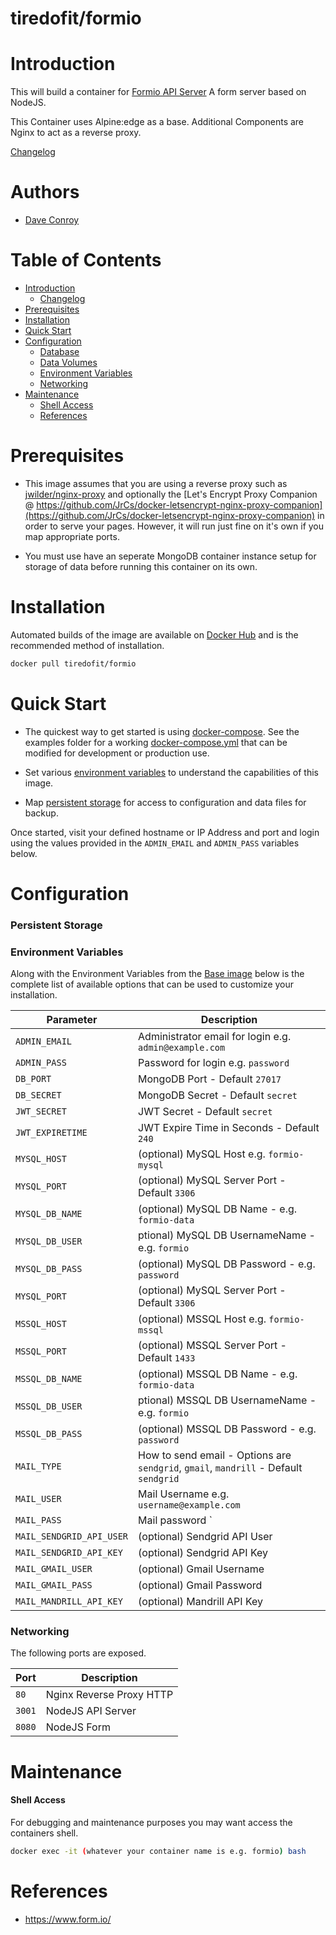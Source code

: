 # tiredofit/formio

# Introduction

This will build a container for [Formio API Server](https://www.form.io/) A form server based on NodeJS.

This Container uses Alpine:edge as a base.
Additional Components are Nginx to act as a reverse proxy.


[Changelog](CHANGELOG.md)

# Authors

- [Dave Conroy](https://github.com/tiredofit)

# Table of Contents

- [Introduction](#introduction)
    - [Changelog](CHANGELOG.md)
- [Prerequisites](#prerequisites)
- [Installation](#installation)
- [Quick Start](#quick-start)
- [Configuration](#configuration)
    - [Database](#database)
    - [Data Volumes](#data-volumes)
    - [Environment Variables](#environmentvariables)   
    - [Networking](#networking)
- [Maintenance](#maintenance)
    - [Shell Access](#shell-access)
   - [References](#references)

# Prerequisites
 
 - This image assumes that you are using a reverse proxy such as [jwilder/nginx-proxy](https://github.com/jwilder/nginx-proxy) and 
optionally the [Let's Encrypt Proxy Companion @ 
https://github.com/JrCs/docker-letsencrypt-nginx-proxy-companion](https://github.com/JrCs/docker-letsencrypt-nginx-proxy-companion) in 
order to serve your pages. However, it will run just fine on it's own if you map appropriate ports.

 - You must use have an seperate MongoDB container instance setup for storage of data before running this container on its own.

# Installation

Automated builds of the image are available on [Docker Hub](https://hub.docker.com/tiredofit/formio) and is the 
recommended method of installation.


```bash
docker pull tiredofit/formio
```

# Quick Start

* The quickest way to get started is using [docker-compose](https://docs.docker.com/compose/). See the examples folder for a working 
[docker-compose.yml](examples/docker-compose.yml) that can be modified for development or production use.

* Set various [environment variables](#environment-variables) to understand the capabilities of this image.
* Map [persistent storage](#data-volumes) for access to configuration and data files for backup.

Once started, visit your defined hostname or IP Address and port and login using the values provided in the `ADMIN_EMAIL` and 
`ADMIN_PASS` variables below.


# Configuration

### Persistent Storage


### Environment Variables

Along with the Environment Variables from the [Base image](https://hub.docker.com/r/tiredofit/alpine) below is the complete list of 
available options that can be used to customize your installation.

| Parameter | Description |
|-----------|-------------|
| `ADMIN_EMAIL` | Administrator email for login e.g. `admin@example.com` |
| `ADMIN_PASS` | Password for login e.g. `password` |
| `DB_PORT` | MongoDB Port - Default `27017` |
| `DB_SECRET` | MongoDB Secret - Default `secret` |
| `JWT_SECRET` | JWT Secret - Default `secret` |
| `JWT_EXPIRETIME` | JWT Expire Time in Seconds - Default `240` |
| `MYSQL_HOST` | (optional) MySQL Host e.g. `formio-mysql` |
| `MYSQL_PORT` | (optional) MySQL Server Port - Default `3306` |
| `MYSQL_DB_NAME` | (optional) MySQL DB Name - e.g. `formio-data` |
| `MYSQL_DB_USER` |ptional) MySQL DB UsernameName - e.g. `formio` |
| `MYSQL_DB_PASS` | (optional) MySQL DB Password - e.g. `password` |
| `MYSQL_PORT` | (optional) MySQL Server Port - Default `3306` |
| `MSSQL_HOST` | (optional) MSSQL Host e.g. `formio-mssql` |
| `MSSQL_PORT` | (optional) MSSQL Server Port - Default `1433` |
| `MSSQL_DB_NAME` | (optional) MSSQL DB Name - e.g. `formio-data` |
| `MSSQL_DB_USER` |ptional) MSSQL DB UsernameName - e.g. `formio` |
| `MSSQL_DB_PASS` | (optional) MSSQL DB Password - e.g. `password` |
| `MAIL_TYPE` | How to send email - Options are `sendgrid`, `gmail`, `mandrill` - Default `sendgrid` |
| `MAIL_USER` | Mail Username e.g. `username@example.com` |
| `MAIL_PASS` | Mail password ` |
| `MAIL_SENDGRID_API_USER` | (optional) Sendgrid API User |
| `MAIL_SENDGRID_API_KEY` | (optional) Sendgrid API Key |
| `MAIL_GMAIL_USER` | (optional) Gmail Username |
| `MAIL_GMAIL_PASS` | (optional) Gmail Password |
| `MAIL_MANDRILL_API_KEY` | (optional) Mandrill API Key |

### Networking

The following ports are exposed.

| Port      | Description |
|-----------|-------------|
| `80`      | Nginx Reverse Proxy HTTP |
| `3001`    | NodeJS API Server |
| `8080`    | NodeJS Form |



# Maintenance
#### Shell Access

For debugging and maintenance purposes you may want access the containers shell. 

```bash
docker exec -it (whatever your container name is e.g. formio) bash
```

# References

* https://www.form.io/


